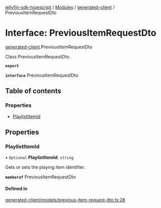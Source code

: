 [jellyfin-sdk-typescript](../README.md) / [Modules](../modules.md) / [generated-client](../modules/generated_client.md) / PreviousItemRequestDto

# Interface: PreviousItemRequestDto

[generated-client](../modules/generated_client.md).PreviousItemRequestDto

Class PreviousItemRequestDto.

**`export`**

**`interface`** PreviousItemRequestDto

## Table of contents

### Properties

- [PlaylistItemId](generated_client.PreviousItemRequestDto.md#playlistitemid)

## Properties

### PlaylistItemId

• `Optional` **PlaylistItemId**: `string`

Gets or sets the playing item identifier.

**`memberof`** PreviousItemRequestDto

#### Defined in

[generated-client/models/previous-item-request-dto.ts:28](https://github.com/thornbill/jellyfin-sdk-typescript/blob/350a9a5/src/generated-client/models/previous-item-request-dto.ts#L28)

